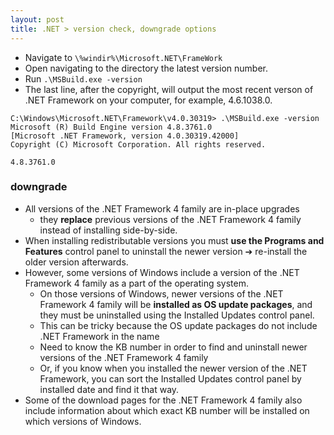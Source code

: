 ```yaml
---
layout: post
title: .NET > version check, downgrade options
---
```

* Navigate to `\%windir%\Microsoft.NET\FrameWork`
* Open navigating to the directory the latest version number. 
* Run `.\MSBuild.exe -version`
* The last line, after the copyright, will output the most recent verson of .NET Framework on your computer, for example, 4.6.1038.0.

```
C:\Windows\Microsoft.NET\Framework\v4.0.30319> .\MSBuild.exe -version
Microsoft (R) Build Engine version 4.8.3761.0
[Microsoft .NET Framework, version 4.0.30319.42000]
Copyright (C) Microsoft Corporation. All rights reserved.

4.8.3761.0
```

### downgrade
* All versions of the .NET Framework 4 family are in-place upgrades
    * they **replace** previous versions of the .NET Framework 4 family instead of installing side-by-side.
* When installing redistributable versions you must **use the Programs and Features** control panel to uninstall the newer version ➔ re-install the older version afterwards.
* However, some versions of Windows include a version of the .NET Framework 4 family as a part of the operating system. 
    * On those versions of Windows, newer versions of the .NET Framework 4 family will be **installed as OS update packages**, and they must be uninstalled using the Installed Updates control panel.
    * This can be tricky because the OS update packages do not include .NET Framework in the name
    * Need to know the KB number in order to find and uninstall newer versions of the .NET Framework 4 family
    * Or, if you know when you installed the newer version of the .NET Framework, you can sort the Installed Updates control panel by installed date and find it that way.
* Some of the download pages for the .NET Framework 4 family also include information about which exact KB number will be installed on which versions of Windows. 